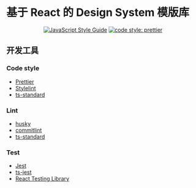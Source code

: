 # 基于 React 的 Design System 模版库

<div align="center">

[![JavaScript Style Guide](https://img.shields.io/badge/code_style-standard-brightgreen.svg)](https://standardjs.com)
[![code style: prettier](https://img.shields.io/badge/code_style-prettier-ff69b4.svg?style=flat-square)](https://github.com/prettier/prettier)

</div>

## 开发工具

### Code style

- [Prettier](https://github.com/prettier/prettier)
- [Stylelint](https://github.com/stylelint/stylelint)
- [ts-standard](https://github.com/standard/ts-standard)

### Lint

- [husky](https://typicode.github.io/husky/#/)
- [commitlint](https://github.com/conventional-changelog/commitlint)
- [ts-standard](https://github.com/standard/ts-standard)

### Test

- [Jest](https://jestjs.io/docs/getting-started)
- [ts-jest](https://kulshekhar.github.io/ts-jest/docs/getting-started/installation)
- [React Testing Library](https://testing-library.com/docs/react-testing-library/intro)
